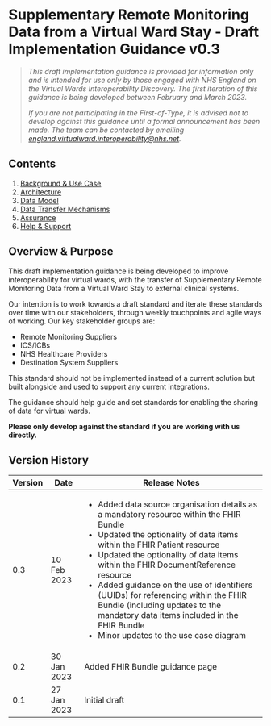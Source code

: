 #  Supplementary Remote Monitoring Data from a Virtual Ward Stay - Draft Implementation Guidance v0.3

> *This draft implementation guidance is provided for information only and is intended for use only by those engaged with NHS England on the Virtual Wards Interoperability Discovery. The first iteration of this guidance is being developed between February and March 2023.* 
>
> *If you are not participating in the First-of-Type, it is advised not to develop against this guidance until a formal announcement has been made. The team can be contacted by emailing england.virtualward.interoperability@nhs.net.*

## Contents

1. [Background & Use Case](/1_Background.md)
2. [Architecture](/2_Architecture.md)
3. [Data Model](/3_Data_Model.md)
4. [Data Transfer Mechanisms](/4_Data_Transfer_Mechanisms.md)
5. [Assurance](/5_Assurance.md)
6. [Help & Support](/6_Support.md)

 ## Overview & Purpose

This draft implementation guidance is being developed to improve interoperability for virtual wards, with the transfer of Supplementary Remote Monitoring Data from a Virtual Ward Stay to external clinical systems. 

Our intention is to work towards a draft standard and iterate these standards over time with our stakeholders, through weekly touchpoints and agile ways of working.
Our key stakeholder groups are:
- Remote Monitoring Suppliers
- ICS/ICBs
- NHS Healthcare Providers
- Destination System Suppliers

This standard should not be implemented instead of a current solution but built alongside and used to support any current integrations. 

The guidance should help guide and set standards for enabling the sharing of data for virtual wards.

**Please only develop against the standard if you are working with us directly.**


## Version History

|Version|Date|Release Notes|
|--------------|-------------|-------------|
|0.3|10 Feb 2023|<ul><li>Added data source organisation details as a mandatory resource within the FHIR Bundle</li><li>Updated the optionality of data items within the FHIR Patient resource</li><li>Updated the optionality of data items within the FHIR DocumentReference resource</li><li>Added guidance on the use of identifiers (UUIDs) for referencing within the FHIR Bundle (including updates to the mandatory  data items included in the FHIR Bundle</li><li>Minor updates to the use case diagram</li></ul>|
|0.2|30 Jan 2023|Added FHIR Bundle guidance page|
|0.1|27 Jan 2023|Initial draft|
